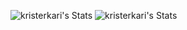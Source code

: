 ![kristerkari's Stats](https://github-readme-stats.vercel.app/api?username=kristerkari&theme=vue-dark&show_icons=true&hide_border=false&count_private=true#gh-dark-mode-only)
![kristerkari's Stats](https://github-readme-stats.vercel.app/api?username=kristerkari&theme=default&show_icons=true&hide_border=false&count_private=true#gh-light-mode-only)
